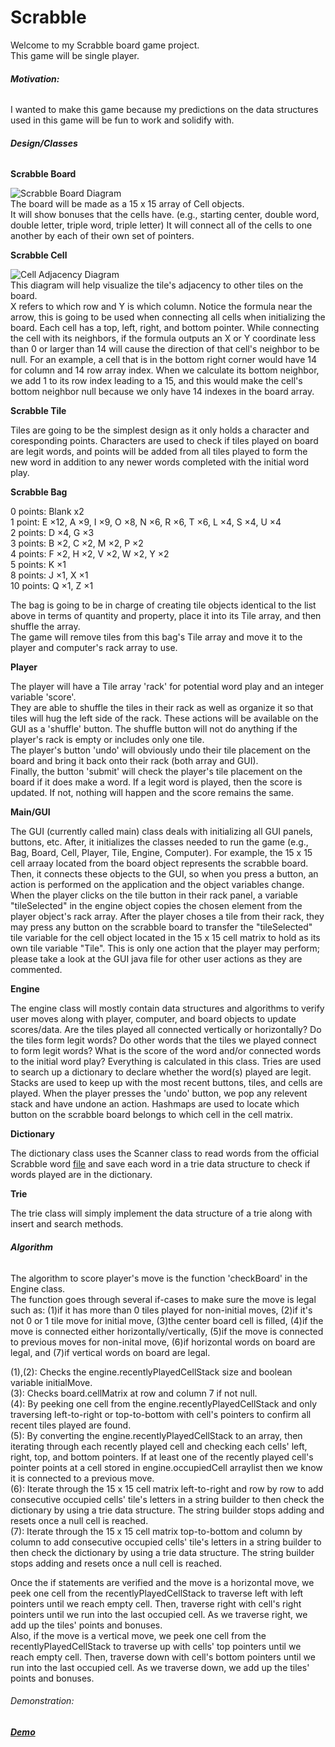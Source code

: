 # Scrabble  
Welcome to my Scrabble board game project.  
This game will be single player.   

###### **Motivation:**  
I wanted to make this game because my predictions on the data structures used in this game will be fun to work and solidify with.

###### **Design/Classes**  
  
**Scrabble Board**  

![Scrabble Board Diagram](https://user-images.githubusercontent.com/54327713/94985023-256a2780-0518-11eb-8503-aa42e883ffca.jpg)  
The board will be made as a 15 x 15 array of Cell objects.  
It will show bonuses that the cells have. (e.g., starting center, double word, double letter, triple word, triple letter)
It will connect all of the cells to one another by each of their own set of pointers.

**Scrabble Cell**  

![Cell Adjacency Diagram](https://user-images.githubusercontent.com/54327713/94984360-d40a6a00-0510-11eb-9281-5bce37bad820.jpg)   
This diagram will help visualize the tile's adjacency to other tiles on the board.  
X refers to which row and Y is which column.
Notice the formula near the arrow, this is going to be used when connecting all cells when initializing the board.
Each cell has a top, left, right, and bottom pointer.
While connecting the cell with its neighbors, if the formula outputs an X or Y coordinate less than 0 or larger than 14 will cause the direction of that cell's neighbor to be null. For an example, a cell that is in the bottom right corner would have 14 for column and 14 row array index. When we calculate its bottom neighbor, we add 1 to its row index leading to a 15, and this would make the cell's bottom neighbor null because we only have 14 indexes in the board array.

  
**Scrabble Tile**  
    
Tiles are going to be the simplest design as it only holds a character and coresponding points. Characters are used to check if tiles played on board are legit words, and points will be added from all tiles played to form the new word in addition to any newer words completed with the initial word play.  
  
**Scrabble Bag**  
  
0 points:  Blank x2  
1 point:   E ×12, A ×9, I ×9, O ×8, N ×6, R ×6, T ×6, L ×4, S ×4, U ×4  
2 points:  D ×4, G ×3  
3 points:  B ×2, C ×2, M ×2, P ×2  
4 points:  F ×2, H ×2, V ×2, W ×2, Y ×2  
5 points:  K ×1  
8 points:  J ×1, X ×1  
10 points: Q ×1, Z ×1  
  
The bag is going to be in charge of creating tile objects identical to the list above in terms of quantity and property, place it into its Tile array, and then shuffle the array.  
The game will remove tiles from this bag's Tile array and move it to the player and computer's rack array to use.
  
**Player**  
  
The player will have a Tile array 'rack' for potential word play and an integer variable 'score'.  
They are able to shuffle the tiles in their rack as well as organize it so that tiles will hug the left side of the rack. These actions will be available on the GUI as a 'shuffle' button. The shuffle button will not do anything if the player's rack is empty or includes only one tile.  
The player's button 'undo' will obviously undo their tile placement on the board and bring it back onto their rack (both array and GUI).  
Finally, the button 'submit' will check the player's tile placement on the board if it does make a word. If a legit word is played, then the score is updated. If not, nothing will happen and the score remains the same.  
  
**Main/GUI**  
  
The GUI (currently called main) class deals with initializing all GUI panels, buttons, etc. After, it initializes the classes needed to run the game (e.g., Bag, Board, Cell, Player, Tile, Engine, Computer). For example, the 15 x 15 cell arraay located from the board object represents the scrabble board. Then, it connects these objects to the GUI, so when you press a button, an action is performed on the application and the object variables change. When the player clicks on the tile button in their rack panel, a variable "tileSelected" in the engine object copies the chosen element from the player object's rack array. After the player choses a tile from their rack, they may press any button on the scrabble board to transfer the "tileSelected" tile variable for the cell object located in the 15 x 15 cell matrix to hold as its own tile variable "Tile". This is only one action that the player may perform; please take a look at the GUI java file for other user actions as they are commented. 
  
**Engine**  
  
The engine class will mostly contain data structures and algorithms to verify user moves along with player, computer, and board objects to update scores/data. Are the tiles played all connected vertically or horizontally? Do the tiles form legit words? Do other words that the tiles we played connect to form legit words? What is the score of the word and/or connected words to the initial word play? Everything is calculated in this class. Tries are used to search up a dictionary to declare whether the word(s) played are legit. Stacks are used to keep up with the most recent buttons, tiles, and cells are played. When the player presses the 'undo' button, we pop any relevent stack and have undone an action. Hashmaps are used to locate which button on the scrabble board belongs to which cell in the cell matrix.  
  
**Dictionary**  
  
The dictionary class uses the Scanner class to read words from the official Scrabble word [file](https://drive.google.com/file/d/1oGDf1wjWp5RF_X9C7HoedhIWMh5uJs8s/view) and save each word in a trie data structure to check if words played are in the dictionary.  
  
**Trie**  
  
The trie class will simply implement the data structure of a trie along with insert and search methods.  
  
###### **Algorithm**  
  
The algorithm to score player's move is the function 'checkBoard' in the Engine class.  
The function goes through several if-cases to make sure the move is legal such as: (1)if it has more than 0 tiles played for non-initial moves, (2)if it's not 0 or 1 tile move for initial move, (3)the center board cell is filled, (4)if the move is connected either horizontally/vertically, (5)if the move is connected to previous moves for non-inital move, (6)if horizontal words on board are legal, and (7)if vertical words on board are legal.  
  
(1),(2): Checks the engine.recentlyPlayedCellStack size and boolean variable initialMove.  
(3): Checks board.cellMatrix at row and column 7 if not null.  
(4): By peeking one cell from the engine.recentlyPlayedCellStack and only traversing left-to-right or top-to-bottom with cell's pointers to confirm all recent tiles played are found.  
(5): By converting the engine.recentlyPlayedCellStack to an array, then iterating through each recently played cell and checking each cells' left, right, top, and bottom pointers. If at least one of the recently played cell's pointer points at a cell stored in engine.occupiedCell arraylist then we know it is connected to a previous move.  
(6): Iterate through the 15 x 15 cell matrix left-to-right and row by row to add consecutive occupied cells' tile's letters in a string builder to then check the dictionary by using a trie data structure. The string builder stops adding and resets once a null cell is reached.  
(7): Iterate through the 15 x 15 cell matrix top-to-bottom and column by column to add consecutive occupied cells' tile's letters in a string builder to then check the dictionary by using a trie data structure. The string builder stops adding and resets once a null cell is reached.
  
Once the if statements are verified and the move is a horizontal move, we peek one cell from the recentlyPlayedCellStack to traverse left with left pointers until we reach empty cell. Then, traverse right with cell's right pointers until we run into the last occupied cell. As we traverse right, we add up the tiles' points and bonuses.  
Also, if the move is a vertical move, we peek one cell from the recentlyPlayedCellStack to traverse up with cells' top pointers until we reach empty cell. Then, traverse down with cell's bottom pointers until we run into the last occupied cell. As we traverse down, we add up the tiles' points and bonuses.

###### Demonstration:  
###### **[Demo](https://www.youtube.com/watch?v=GtAticW3GD4)**


